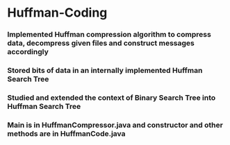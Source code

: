 # Huffman-Coding
### Implemented Huffman compression algorithm to compress data, decompress given files and construct messages accordingly
### Stored bits of data in an internally implemented Huffman Search Tree
### Studied and extended the context of Binary Search Tree into Huffman Search Tree
### Main is in HuffmanCompressor.java and constructor and other methods are in HuffmanCode.java
